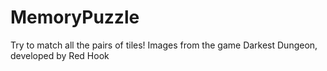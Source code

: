 # MemoryPuzzle
Try to match all the pairs of tiles! Images from the game Darkest Dungeon, developed by Red Hook
